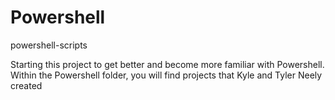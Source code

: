 # Powershell
powershell-scripts

Starting this project to get better and become more familiar with Powershell. Within the Powershell folder, you will find projects that Kyle and Tyler Neely created
